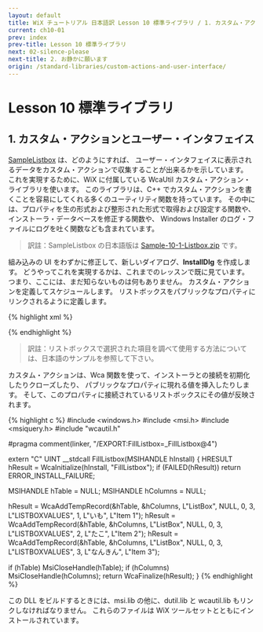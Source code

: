 ```yaml
---
layout: default
title: WiX チュートリアル 日本語訳 Lesson 10 標準ライブラリ / 1. カスタム・アクションとユーザー・インタフェイス
current: ch10-01
prev: index
prev-title: Lesson 10 標準ライブラリ
next: 02-silence-please
next-title: 2. お静かに願います
origin: /standard-libraries/custom-actions-and-user-interface/
---
```

# Lesson 10 標準ライブラリ

## 1. カスタム・アクションとユーザー・インタフェイス

[SampleListbox](https://www.firegiant.com/system/files/samples/SampleListbox.zip) は、どのようにすれば、
ユーザー・インタフェイスに表示されるデータをカスタム・アクションで収集することが出来るかを示しています。
これを実現するために、WiX に付属している WcaUtil カスタム・アクション・ライブラリを使います。
このライブラリは、C++ でカスタム・アクションを書くことを容易にしてくれる多くのユーティリティ関数を持っています。
その中には、プロパティを生の形式および整形された形式で取得および設定する関数や、インストーラ・データベースを修正する関数や、
Windows Installer のログ・ファイルにログを吐く関数なども含まれています。

> 訳註：SampleListbox の日本語版は [Sample-10-1-Listbox.zip](/samples/Sample-10-1-Listbox.zip) です。

組み込みの UI をわずかに修正して、新しいダイアログ、**InstallDlg** を作成します。
どうやってこれを実現するかは、これまでのレッスンで既に見ています。
つまり、ここには、まだ知らないものは何もありません。
カスタム・アクションを定義してスケジュールします。
リストボックスをパブリックなプロパティにリンクされるように定義します。

{% highlight xml %}
<CustomAction Id="FillingListbox" BinaryKey="FillListbox" 
    DllEntry="FillListbox" />

<UI>
  <Dialog Id="InstallDlg" Width="370" Height="270"
      Title="[ProductName] [Setup]" NoMinimize="yes">
    ...
    <Control Id="FilledListbox" Type="ListBox" Sorted="yes"
        Indirect="no" Property="LISTBOXVALUES" 
        X="10" Y="50" Width="200" Height="130" />
  </Dialog>

  <InstallUISequence>
    <Custom Action="FillingListbox" After="CostFinalize" />
    <Show Dialog="InstallDlg" After="FillingListbox" />
  </InstallUISequence>
</UI>

<Binary Id="FillListbox" SourceFile="FillListbox.dll" />
{% endhighlight %}

> 訳註：リストボックスで選択された項目を調べて使用する方法については、日本語のサンプルを参照して下さい。

カスタム・アクションは、Wca 関数を使って、インストーラとの接続を初期化したりクローズしたり、
パブリックなプロパティに現れる値を挿入したりします。
そして、このプロパティに接続されているリストボックスにその値が反映されます。

{% highlight c %}
#include <windows.h>
#include <msi.h>
#include <msiquery.h>
#include "wcautil.h"

#pragma comment(linker, "/EXPORT:FillListbox=_FillListbox@4")

extern "C" UINT __stdcall FillListbox(MSIHANDLE hInstall) {
  HRESULT hResult = WcaInitialize(hInstall, "FillListbox");
  if (FAILED(hResult)) return ERROR_INSTALL_FAILURE;

  MSIHANDLE hTable = NULL;
  MSIHANDLE hColumns = NULL;

  hResult = WcaAddTempRecord(&hTable, &hColumns, L"ListBox", 
      NULL, 0, 3, L"LISTBOXVALUES", 1, L"いも", L"Item 1");
  hResult = WcaAddTempRecord(&hTable, &hColumns, L"ListBox",
      NULL, 0, 3, L"LISTBOXVALUES", 2, L"たこ", L"Item 2");
  hResult = WcaAddTempRecord(&hTable, &hColumns, L"ListBox", 
      NULL, 0, 3, L"LISTBOXVALUES", 3, L"なんきん", L"Item 3");

  if (hTable)
    MsiCloseHandle(hTable);
  if (hColumns)
    MsiCloseHandle(hColumns);
  return WcaFinalize(hResult);
}
{% endhighlight %}

この DLL をビルドするときには、msi.lib の他に、dutil.lib と wcautil.lib もリンクしなければなりません。
これらのファイルは WiX ツールセットとともにインストールされています。